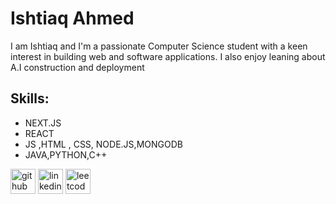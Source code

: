 # Ishtiaq Ahmed

I am  Ishtiaq and I'm a passionate Computer Science student with a keen interest in  building web and software applications. I also  enjoy leaning about A.I construction and deployment


## Skills:
*  NEXT.JS
*  REACT
*  JS ,HTML , CSS, NODE.JS,MONGODB
*  JAVA,PYTHON,C++

[<img src='https://cdn.jsdelivr.net/npm/simple-icons@3.0.1/icons/github.svg' alt='github' height='40'>](https://github.com/BleedingGpt)  [<img src='https://cdn.jsdelivr.net/npm/simple-icons@3.0.1/icons/linkedin.svg' alt='linkedin' height='40'>](https://www.linkedin.com/in/ishtiaq-ahmed-24f/)  [<img src='https://cdn.jsdelivr.net/npm/simple-icons@3.0.1/icons/leetcode.svg' alt='leetcode' height='40'>](https://leetcode.com/u/BleedingSteel/)  



